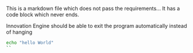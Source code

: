 This is a markdown file which does not pass the requirements... It has a code block which never ends.

Innovation Engine should be able to exit the program automatically instead of hanging

```bash
echo "hello World"
``